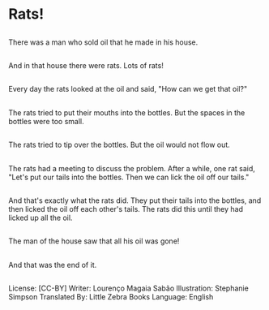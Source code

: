 # Rats!

##
There was a man who sold oil
that he made in his house.

##
And in that house there
were rats. Lots of rats!

##
Every day the rats looked
at the oil and said, "How
can we get that oil?"

##
The rats tried to put their
mouths into the bottles. But the
spaces in the bottles were too
small.

##
The rats tried to tip over the bottles. But the oil would not flow out.

##
The rats had a meeting to
discuss the problem. After a
while, one rat said, "Let's put
our tails into the bottles. Then
we can lick the oil off our tails."

##
And that's exactly what the rats did. They put their tails into the bottles,
and then licked the oil off each other's tails. The rats did this until they
had licked up all the oil.

##
The man of the house saw
that all his oil was gone!

##
And that was the end of it.

##
License: [CC-BY]
Writer: Lourenço Magaia Sabão
Illustration: Stephanie Simpson
Translated By: Little Zebra Books
Language: English
